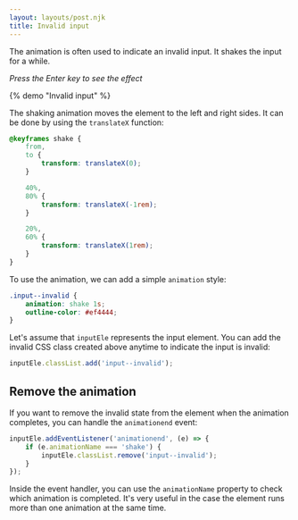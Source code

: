 ```yaml
---
layout: layouts/post.njk
title: Invalid input
---
```


The animation is often used to indicate an invalid input. It shakes the input for a while.

_Press the Enter key to see the effect_

{% demo "Invalid input" %}

The shaking animation moves the element to the left and right sides. It can be done by using the `translateX` function:

```css
@keyframes shake {
    from,
    to {
        transform: translateX(0);
    }

    40%,
    80% {
        transform: translateX(-1rem);
    }

    20%,
    60% {
        transform: translateX(1rem);
    }
}
```

To use the animation, we can add a simple `animation` style:

```css
.input--invalid {
    animation: shake 1s;
    outline-color: #ef4444;
}
```

Let's assume that `inputEle` represents the input element. You can add the invalid CSS class created above anytime to indicate the input is invalid:

```js
inputEle.classList.add('input--invalid');
```

## Remove the animation

If you want to remove the invalid state from the element when the animation completes, you can handle the `animationend` event:

```js
inputEle.addEventListener('animationend', (e) => {
    if (e.animationName === 'shake') {
        inputEle.classList.remove('input--invalid');
    }
});
```

Inside the event handler, you can use the `animationName` property to check which animation is completed. It's very useful in the case the element runs more than one animation at the same time.
